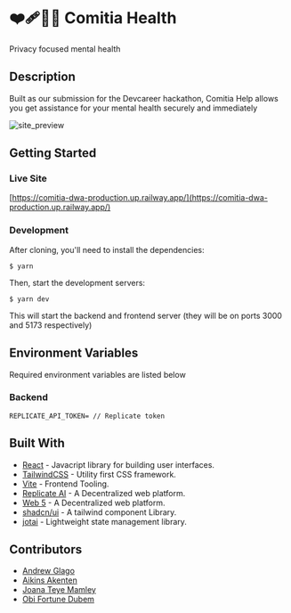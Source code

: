 # ❤️‍🩹🧑‍⚕️ Comitia Health

Privacy focused mental health

## Description

Built as our submission for the Devcareer hackathon, Comitia Help allows you get assistance for your mental health securely and immediately

![site_preview](https://github.com/ComitiaLabs/comitia/assets/46367335/182aa511-5474-43cb-8110-c41da43a6bf5)

## Getting Started

### Live Site

[https://comitia-dwa-production.up.railway.app/](https://comitia-dwa-production.up.railway.app/)

### Development

After cloning, you'll need to install the dependencies:

```
$ yarn
```

Then, start the development servers:

```
$ yarn dev
```

This will start the backend and frontend server (they will be on ports 3000 and 5173 respectively)

## Environment Variables
Required environment variables are listed below

### Backend
```
REPLICATE_API_TOKEN= // Replicate token
```

## Built With

- [React](reactjs.org) - Javacript library for building user interfaces.
- [TailwindCSS](tailwindcss.com) - Utility first CSS framework.
- [Vite](vitejs.dev) - Frontend Tooling.
- [Replicate AI](replicate.com) - A Decentralized web platform.
- [Web 5](developer.tbd.website/projects/web5/) - A Decentralized web platform.
- [shadcn/ui](ui.shadcn.com/) - A tailwind component Library.
- [jotai](jotai.org/) - Lightweight state management library.

## Contributors

- [Andrew Glago](https://github.com/a11rew)
- [Aikins Akenten](https://github.com/aikscode)
- [Joana Teye Mamley](https://github.com/joanamamley)
- [Obi Fortune Dubem](https://github.com/ickynavigator)

